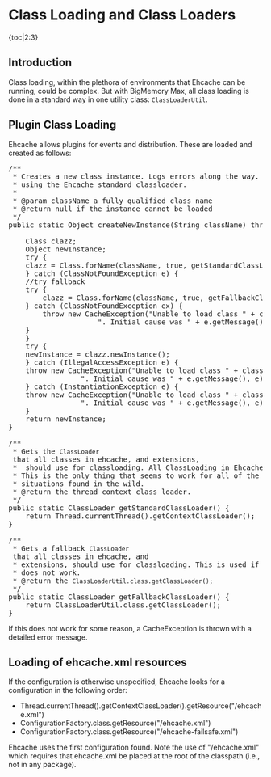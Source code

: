 ---
---
# Class Loading and Class Loaders
{toc|2:3}

## Introduction
Class loading, within the plethora of environments that Ehcache can be running, could be complex.
But with BigMemory Max, all class loading is done in a standard way in one utility class: `ClassLoaderUtil`.

## Plugin Class Loading

Ehcache allows plugins for events and distribution. These are loaded and created as follows:

<pre>
/**
 * Creates a new class instance. Logs errors along the way. Classes are loaded
 * using the Ehcache standard classloader.
 *
 * @param className a fully qualified class name
 * @return null if the instance cannot be loaded
 */
public static Object createNewInstance(String className) throws CacheException {

    Class clazz;
    Object newInstance;
    try {
	clazz = Class.forName(className, true, getStandardClassLoader());
    } catch (ClassNotFoundException e) {
	//try fallback
	try {
	    clazz = Class.forName(className, true, getFallbackClassLoader());
	} catch (ClassNotFoundException ex) {
	    throw new CacheException("Unable to load class " + className +
				     ". Initial cause was " + e.getMessage(), e);
	}
    }
    try {
	newInstance = clazz.newInstance();
    } catch (IllegalAccessException e) {
	throw new CacheException("Unable to load class " + className +
				 ". Initial cause was " + e.getMessage(), e);
    } catch (InstantiationException e) {
	throw new CacheException("Unable to load class " + className +
				 ". Initial cause was " + e.getMessage(), e);
    }
    return newInstance;
}

/**
 * Gets the <code>ClassLoader</code> that all classes in ehcache, and extensions,
 *  should use for classloading. All ClassLoading in Ehcache should use this one.
 * This is the only thing that seems to work for all of the class loading
 * situations found in the wild.
 * @return the thread context class loader.
 */
public static ClassLoader getStandardClassLoader() {
    return Thread.currentThread().getContextClassLoader();
}

/**
 * Gets a fallback <code>ClassLoader</code> that all classes in ehcache, and
 * extensions, should use for classloading. This is used if the context class loader
 * does not work.
 * @return the <code>ClassLoaderUtil.class.getClassLoader();</code>
 */
public static ClassLoader getFallbackClassLoader() {
    return ClassLoaderUtil.class.getClassLoader();
}
</pre>

If this does not work for some reason, a CacheException is thrown with a
detailed error message.

## Loading of ehcache.xml resources

If the configuration is otherwise unspecified, Ehcache looks for a
configuration in the following order:

* Thread.currentThread().getContextClassLoader().getResource("/ehcache.xml")
* ConfigurationFactory.class.getResource("/ehcache.xml")
* ConfigurationFactory.class.getResource("/ehcache-failsafe.xml")

Ehcache uses the first configuration found.
Note the use of "/ehcache.xml" which requires that ehcache.xml be
placed at the root of the classpath (i.e., not in any package).
